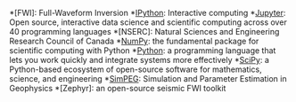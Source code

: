 
*[FWI]: Full-Waveform Inversion
*[IPython]: Interactive computing
*[Jupyter]: Open source, interactive data science and scientific computing across over 40 programming languages
*[NSERC]: Natural Sciences and Engineering Research Council of Canada
*[NumPy]: the fundamental package for scientific computing with Python
*[Python]: a programming language that lets you work quickly and integrate systems more effectively
*[SciPy]: a Python-based ecosystem of open-source software for mathematics, science, and engineering
*[SimPEG]: Simulation and Parameter Estimation in Geophysics
*[Zephyr]: an open-source seismic FWI toolkit

[IPython]: http://ipython.org
[Jupyter]: https://jupyter.org/
[NumPy]: http://www.numpy.org
[Python]: https://www.python.org
[SciPy]: http://scipy.org
[SimPEG]: http://www.simpeg.xyz
[UWO]: http://uwo.ca/earth/